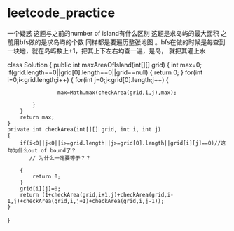# leetcode_practice

一个疑惑  这题与之前的number of island有什么区别
这题是求岛屿的最大面积  之前用bfs做的是求岛屿的个数 同样都是要遍历整张地图 。bfs在做的时候是每查到一块地，就在岛屿数上+1，把其上下左右均查一遍，是岛，
就把其灌上水


class Solution {
    public int maxAreaOfIsland(int[][] grid) {
        int max=0;
        if(grid.length==0||grid[0].length==0||grid==null)
        {
            return 0;
        }
        for(int i=0;i<grid.length;i++)
        {
            for(int j=0;j<grid[0].length;j++)
            {
                
                    max=Math.max(checkArea(grid,i,j),max);
                
            }
        }
        return max;
    }
    private int checkArea(int[][] grid, int i, int j)
    {
        if(i<0||j<0||i>=grid.length||j>=grid[0].length||grid[i][j]==0)//这句为什么out of bound了？
           // 为什么一定要等于？？
            
        {
            return 0;
        }
        grid[i][j]=0;
        return (1+checkArea(grid,i+1,j)+checkArea(grid,i-1,j)+checkArea(grid,i,j+1)+checkArea(grid,i,j-1));
    }
}
